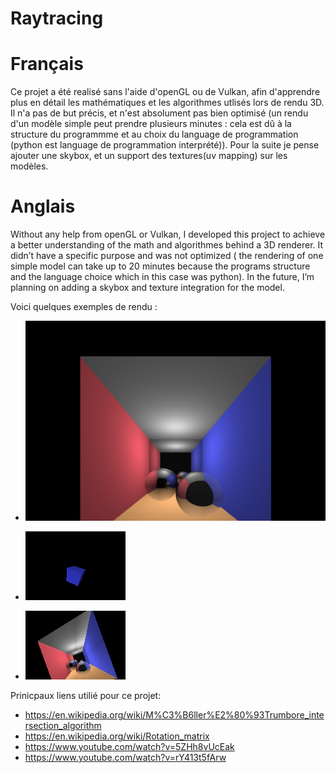 # Raytracing

# Français

Ce projet a été realisé sans l'aide d'openGL ou de Vulkan, afin d'apprendre plus en détail les mathématiques et les algorithmes utlisés lors de rendu 3D. Il n'a pas de but précis, et n'est absolument pas bien optimisé (un rendu d'un modèle simple peut prendre plusieurs minutes : cela est dû à la structure du programmme et au choix du language de programmation (python est language de programmation interprété)). Pour la suite je pense ajouter une skybox, et un support des textures(uv mapping) sur les modèles. 

# Anglais

Without any help from openGL or Vulkan, I developed this project to achieve a better understanding of the math and algorithmes behind a 3D renderer. It didn’t have a specific purpose and was not optimized ( the rendering of one simple model can take up to 20 minutes because the programs structure and the language choice which in this case was python). In the future, I’m planning on adding a skybox and texture integration for the model.

Voici quelques exemples de rendu :

- ![alt text](https://github.com/GB-86/Raytracing/blob/main/raytracing/exemples_de_rendu/exemple_1.png)

- ![alt text](https://github.com/GB-86/Raytracing/blob/main/raytracing/exemples_de_rendu/exemple_2.png)

- ![alt text](https://github.com/GB-86/Raytracing/blob/main/raytracing/exemples_de_rendu/exemple_3.png)

Prinicpaux liens utilié pour ce projet:
  - https://en.wikipedia.org/wiki/M%C3%B6ller%E2%80%93Trumbore_intersection_algorithm
  - https://en.wikipedia.org/wiki/Rotation_matrix
  - https://www.youtube.com/watch?v=5ZHh8vUcEak
  - https://www.youtube.com/watch?v=rY413t5fArw
